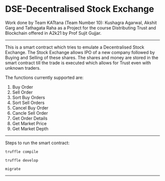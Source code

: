 # DSE-Decentralised Stock Exchange


Work done by Team KATtana (Team Number 10): Kushagra Agarwal, Akshit Garg and Tathagata Raha as a Project for the course Distributing Trust and Blockchain offered in A2k21 by Prof Sujit Gujjar.

---

This is a smart contract which tries to emulate a Decentralised Stock Exchange. The Stock Exchange allows IPO of a new company followed by Buying and Selling of these shares. The shares and money are stored in the smart contract till the trade is executed which allows for Trust even with unknown traders.

The functions currently supported are:
1) Buy Order
2) Sell Order
3) Sort Buy Orders
4) Sort Sell Orders
5) Cancel Buy Order
6) Cancle Sell Order
7) Get Order Details
8) Get Market Price
9) Get Market Depth

---

Steps to run the smart contract:

`truffle compile`

`truffle develop`

`migrate`

---


